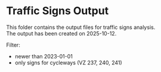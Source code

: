 
# Traffic Signs Output
This folder contains the output files for traffic signs analysis.  
The output has been created on 2025-10-12.

Filter:
- newer than 2023-01-01
- only signs for cycleways (VZ 237, 240, 241)
    